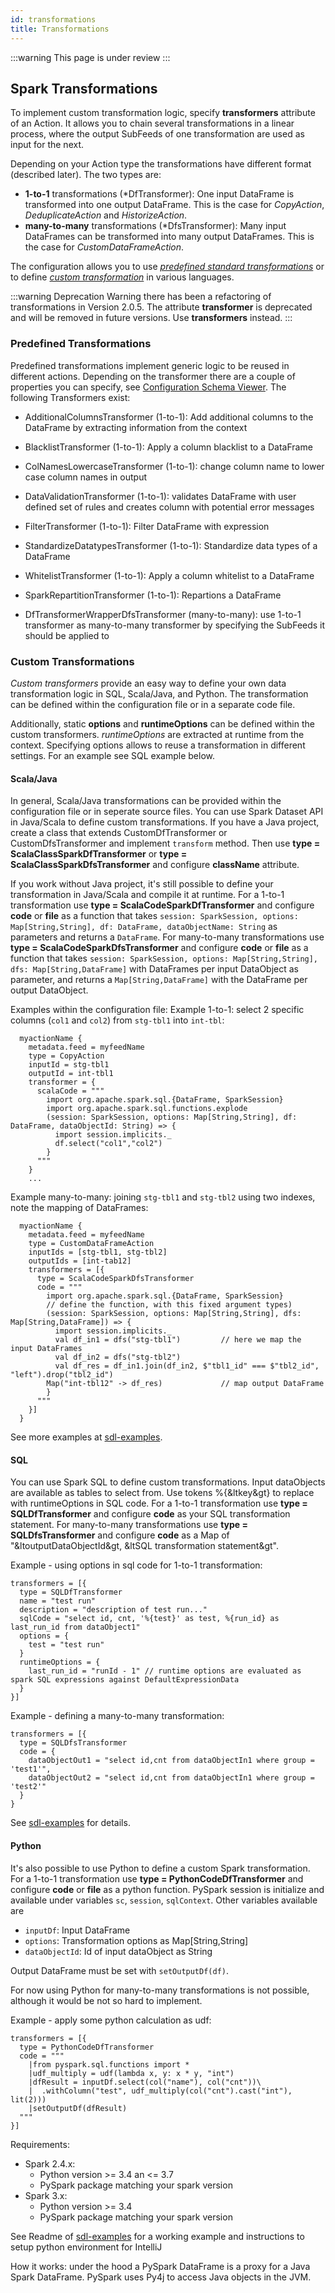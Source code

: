 ```yaml
---
id: transformations
title: Transformations
---
```


:::warning
This page is under review 
:::

## Spark Transformations
To implement custom transformation logic, specify **transformers** attribute of an Action. 
It allows you to chain several transformations in a linear process, where the output SubFeeds of one transformation are used as input for the next.

Depending on your Action type the transformations have different format (described later). The two types are:

* **1-to-1** transformations (\*DfTransformer): One input DataFrame is transformed into one output DataFrame. This is the case for *CopyAction*, *DeduplicateAction* and *HistorizeAction*.
* **many-to-many** transformations (\*DfsTransformer): Many input DataFrames can be transformed into many output DataFrames. This is the case for *CustomDataFrameAction*.

The configuration allows you to use [*predefined standard transformations*](#predefined-transformations) or to define [*custom transformation*](#custom-transformations) in various languages.

:::warning Deprecation Warning
 there has been a refactoring of transformations in Version 2.0.5. The attribute **transformer** is deprecated and will be removed in future versions. Use **transformers** instead.
:::


### Predefined Transformations
Predefined transformations implement generic logic to be reused in different actions. 
Depending on the transformer there are a couple of properties you can specify, see [Configuration Schema Viewer](../../JsonSchemaViewer).
The following Transformers exist:

* AdditionalColumnsTransformer (1-to-1): Add additional columns to the DataFrame by extracting information from the context
* BlacklistTransformer (1-to-1): Apply a column blacklist to a DataFrame
* ColNamesLowercaseTransformer (1-to-1): change column name to lower case column names in output
* DataValidationTransformer (1-to-1): validates DataFrame with user defined set of rules and creates column with potential error messages
* FilterTransformer (1-to-1): Filter DataFrame with expression
* StandardizeDatatypesTransformer (1-to-1): Standardize data types of a DataFrame
* WhitelistTransformer (1-to-1): Apply a column whitelist to a DataFrame
* SparkRepartitionTransformer (1-to-1): Repartions a DataFrame

* DfTransformerWrapperDfsTransformer (many-to-many): use 1-to-1 transformer as many-to-many transformer by specifying the SubFeeds it should be applied to
<!-- TODO show one example of an predefined transformation -->


### Custom Transformations
*Custom transformers* provide an easy way to define your own data transformation logic in SQL, Scala/Java, and Python.
The transformation can be defined within the configuration file or in a separate code file. 

Additionally, static **options** and **runtimeOptions** can be defined within the custom transformers. *runtimeOptions* are extracted at runtime from the context.
Specifying options allows to reuse a transformation in different settings. For an example see SQL example below.

#### Scala/Java
In general, Scala/Java transformations can be provided within the configuration file or in seperate source files. 
You can use Spark Dataset API in Java/Scala to define custom transformations.
If you have a Java project, create a class that extends CustomDfTransformer or CustomDfsTransformer and implement `transform` method.
Then use **type = ScalaClassSparkDfTransformer** or **type = ScalaClassSparkDfsTransformer** and configure **className** attribute.

If you work without Java project, it's still possible to define your transformation in Java/Scala and compile it at runtime.
For a 1-to-1 transformation use **type = ScalaCodeSparkDfTransformer** and configure **code** or **file** as a function that takes `session: SparkSession, options: Map[String,String], df: DataFrame, dataObjectName: String` as parameters and returns a `DataFrame`.
For many-to-many transformations use **type = ScalaCodeSparkDfsTransformer** and configure **code** or **file** as a function that takes `session: SparkSession, options: Map[String,String], dfs: Map[String,DataFrame]` with DataFrames per input DataObject as parameter, and returns a `Map[String,DataFrame]` with the DataFrame per output DataObject.

Examples within the configuration file:
Example 1-to-1: select 2 specific columns (`col1` and `col2`) from `stg-tbl1` into `int-tbl`:
```
  myactionName {
    metadata.feed = myfeedName
    type = CopyAction
    inputId = stg-tbl1
    outputId = int-tbl1
    transformer = {
      scalaCode = """
        import org.apache.spark.sql.{DataFrame, SparkSession}
        import org.apache.spark.sql.functions.explode
        (session: SparkSession, options: Map[String,String], df: DataFrame, dataObjectId: String) => {
          import session.implicits._
          df.select("col1","col2")
        }
      """
    }
    ...
```

Example many-to-many: joining `stg-tbl1` and `stg-tbl2` using two indexes, note the mapping of DataFrames:

```
  myactionName {
    metadata.feed = myfeedName
    type = CustomDataFrameAction
    inputIds = [stg-tbl1, stg-tbl2]
    outputIds = [int-tab12]
    transformers = [{
      type = ScalaCodeSparkDfsTransformer
      code = """
        import org.apache.spark.sql.{DataFrame, SparkSession}
        // define the function, with this fixed argument types)
        (session: SparkSession, options: Map[String,String], dfs: Map[String,DataFrame]) => {
          import session.implicits._
          val df_in1 = dfs("stg-tbl1")         // here we map the input DataFrames
          val df_in2 = dfs("stg-tbl2")
          val df_res = df_in1.join(df_in2, $"tbl1_id" === $"tbl2_id", "left").drop("tbl2_id")
        Map("int-tbl12" -> df_res)             // map output DataFrame
        }
      """
    }]
  }
```

See more examples at [sdl-examples](https://github.com/smart-data-lake/sdl-examples).

#### SQL
You can use Spark SQL to define custom transformations.
Input dataObjects are available as tables to select from. Use tokens %{&ltkey&gt} to replace with runtimeOptions in SQL code.
For a 1-to-1 transformation use **type = SQLDfTransformer** and configure **code** as your SQL transformation statement.
For many-to-many transformations use **type = SQLDfsTransformer** and configure **code** as a Map of "&ltoutputDataObjectId&gt, &ltSQL transformation statement&gt".

Example - using options in sql code for 1-to-1 transformation:
```
transformers = [{
  type = SQLDfTransformer
  name = "test run"
  description = "description of test run..."
  sqlCode = "select id, cnt, '%{test}' as test, %{run_id} as last_run_id from dataObject1"
  options = {
    test = "test run"
  }
  runtimeOptions = {
    last_run_id = "runId - 1" // runtime options are evaluated as spark SQL expressions against DefaultExpressionData
  }
}]
```

Example - defining a many-to-many transformation:
```
transformers = [{
  type = SQLDfsTransformer
  code = {
    dataObjectOut1 = "select id,cnt from dataObjectIn1 where group = 'test1'",
    dataObjectOut2 = "select id,cnt from dataObjectIn1 where group = 'test2'"
  }
}
```

See [sdl-examples](https://github.com/smart-data-lake/sdl-examples) for details.

#### Python
It's also possible to use Python to define a custom Spark transformation.
For a 1-to-1 transformation use **type = PythonCodeDfTransformer** and configure **code** or **file** as a python function.
PySpark session is initialize and available under variables `sc`, `session`, `sqlContext`.
Other variables available are
* `inputDf`: Input DataFrame
* `options`: Transformation options as Map[String,String]
* `dataObjectId`: Id of input dataObject as String

Output DataFrame must be set with `setOutputDf(df)`.

For now using Python for many-to-many transformations is not possible, although it would be not so hard to implement.

Example - apply some python calculation as udf:
```
transformers = [{
  type = PythonCodeDfTransformer 
  code = """
    |from pyspark.sql.functions import *
    |udf_multiply = udf(lambda x, y: x * y, "int")
    |dfResult = inputDf.select(col("name"), col("cnt"))\
    |  .withColumn("test", udf_multiply(col("cnt").cast("int"), lit(2)))
    |setOutputDf(dfResult)
  """
}]
```

Requirements:
* Spark 2.4.x:
    * Python version >= 3.4 an <= 3.7
    * PySpark package matching your spark version
* Spark 3.x:
    * Python version >= 3.4
    * PySpark package matching your spark version

See Readme of [sdl-examples](https://github.com/smart-data-lake/sdl-examples) for a working example and instructions to setup python environment for IntelliJ

How it works: under the hood a PySpark DataFrame is a proxy for a Java Spark DataFrame. PySpark uses Py4j to access Java objects in the JVM.
